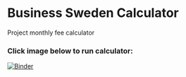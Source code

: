 
# Business Sweden Calculator
Project monthly fee calculator

### Click image below to run calculator:

[![Binder](https://mybinder.org/badge_logo.svg)](https://mybinder.org/v2/gh/victordremov/business-sweden-calculator/HEAD?labpath=calculator.ipynb)
